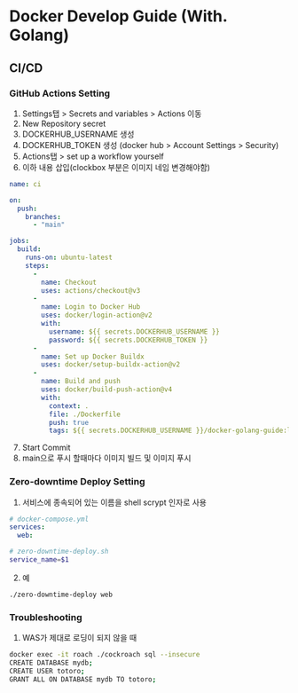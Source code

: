 # Docker Develop Guide (With. Golang)

## CI/CD

### GitHub Actions Setting

1. Settings탭 > Secrets and variables > Actions 이동
2. New Repository secret 
3. DOCKERHUB_USERNAME 생성
4. DOCKERHUB_TOKEN 생성 (docker hub > Account Settings > Security)
5. Actions탭 > set up a workflow yourself 
6. 이하 내용 삽입(clockbox 부분은 이미지 네임 변경해야함)

```yml
name: ci

on:
  push:
    branches:
      - "main"

jobs:
  build:
    runs-on: ubuntu-latest
    steps:
      -
        name: Checkout
        uses: actions/checkout@v3
      -
        name: Login to Docker Hub
        uses: docker/login-action@v2
        with:
          username: ${{ secrets.DOCKERHUB_USERNAME }}
          password: ${{ secrets.DOCKERHUB_TOKEN }}
      -
        name: Set up Docker Buildx
        uses: docker/setup-buildx-action@v2
      -
        name: Build and push
        uses: docker/build-push-action@v4
        with:
          context: .
          file: ./Dockerfile
          push: true
          tags: ${{ secrets.DOCKERHUB_USERNAME }}/docker-golang-guide:latest
```

7. Start Commit
8. main으로 푸시 할때마다 이미지 빌드 및 이미지 푸시

### Zero-downtime Deploy Setting

1. 서비스에 종속되어 있는 이름을 shell scrypt 인자로 사용
```yml
# docker-compose.yml
services:
  web:
```
```sh
# zero-downtime-deploy.sh
service_name=$1
```
2. 예
```sh
./zero-downtime-deploy web
```

### Troubleshooting

1. WAS가 제대로 로딩이 되지 않을 때

```sh
docker exec -it roach ./cockroach sql --insecure
CREATE DATABASE mydb;
CREATE USER totoro;
GRANT ALL ON DATABASE mydb TO totoro;
```
